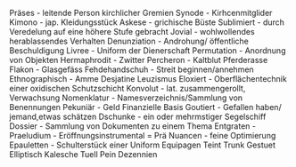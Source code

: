 Präses - leitende Person kirchlicher Gremien
Synode - Kirhcenmitglider
Kimono - jap. Kleidungsstück
Askese - grichische Büste
Sublimiert - durch Veredelung auf eine höhere Stufe gebracht
Jovial - wohlwollendes herablassendes Verhalten
Denunziation - Androhung/ öffentliche Beschuldigung
Livree - Uniform der Dienerschaft
Permutation - Anordnung von Objekten
Hermaphrodit - Zwitter
Percheron - Kaltblut Pferderasse
Flakon -  Glasgefäss
Fehdehandschuh - Streit beginnen/annehmen
Ethnographisch - 
Amme
Desjatine
Leuzismus
Eloxiert - Oberflächentechnik einer oxidischen Schutzschicht
Konvolut - lat. zusammengerollt, Verwachsung
Nomenklatur - Namesverzeichnis/Sammlung von Benennungen
Pekuniär - Geld Finanzielle Basis
Goutiert - Gefallen haben/ jemand,etwas schätzen
Dschunke - ein oder mehrmstiger Segelschiff
Dossier - Sammlung von Dokumenten zu einem Thema
Entgraten -
Praeludium - Eröffnungsinstrumental = Prä
Nuancen - feine Optimierung
Epauletten - Schulterstück einer Uniform
Equipagen
Teint
Trunk
Gestuet
Elliptisch
Kalesche
Tuell
Pein
Dezennien
​
